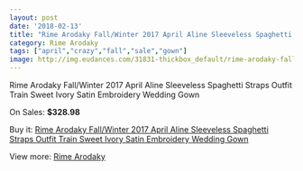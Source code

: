 ```yaml
---
layout: post
date: '2018-02-13'
title: "Rime Arodaky Fall/Winter 2017 April Aline Sleeveless Spaghetti Straps Outfit Train Sweet Ivory Satin Embroidery Wedding Gown"
category: Rime Arodaky
tags: ["april","crazy","fall","sale","gown"]
image: http://img.eudances.com/31831-thickbox_default/rime-arodaky-fall-winter-2017-april-aline-sleeveless-spaghetti-straps-outfit-train-sweet-ivory-satin-embroidery-wedding-gown.jpg
---
```

Rime Arodaky Fall/Winter 2017 April Aline Sleeveless Spaghetti Straps Outfit Train Sweet Ivory Satin Embroidery Wedding Gown

On Sales: **$328.98**
<a href="https://www.eudances.com/en/rime-arodaky/9945-rime-arodaky-fall-winter-2017-april-aline-sleeveless-spaghetti-straps-outfit-train-sweet-ivory-satin-embroidery-wedding-gown.html"><amp-img layout="responsive" width="600" height="600" src="//img.eudances.com/31831-thickbox_default/rime-arodaky-fall-winter-2017-april-aline-sleeveless-spaghetti-straps-outfit-train-sweet-ivory-satin-embroidery-wedding-gown.jpg" alt="Rime Arodaky Fall/Winter 2017 April Aline Sleeveless Spaghetti Straps Outfit Train Sweet Ivory Satin Embroidery Wedding Gown 0" /></a>
<a href="https://www.eudances.com/en/rime-arodaky/9945-rime-arodaky-fall-winter-2017-april-aline-sleeveless-spaghetti-straps-outfit-train-sweet-ivory-satin-embroidery-wedding-gown.html"><amp-img layout="responsive" width="600" height="600" src="//img.eudances.com/31839-thickbox_default/rime-arodaky-fall-winter-2017-april-aline-sleeveless-spaghetti-straps-outfit-train-sweet-ivory-satin-embroidery-wedding-gown.jpg" alt="Rime Arodaky Fall/Winter 2017 April Aline Sleeveless Spaghetti Straps Outfit Train Sweet Ivory Satin Embroidery Wedding Gown 1" /></a>
<a href="https://www.eudances.com/en/rime-arodaky/9945-rime-arodaky-fall-winter-2017-april-aline-sleeveless-spaghetti-straps-outfit-train-sweet-ivory-satin-embroidery-wedding-gown.html"><amp-img layout="responsive" width="600" height="600" src="//img.eudances.com/31838-thickbox_default/rime-arodaky-fall-winter-2017-april-aline-sleeveless-spaghetti-straps-outfit-train-sweet-ivory-satin-embroidery-wedding-gown.jpg" alt="Rime Arodaky Fall/Winter 2017 April Aline Sleeveless Spaghetti Straps Outfit Train Sweet Ivory Satin Embroidery Wedding Gown 2" /></a>
<a href="https://www.eudances.com/en/rime-arodaky/9945-rime-arodaky-fall-winter-2017-april-aline-sleeveless-spaghetti-straps-outfit-train-sweet-ivory-satin-embroidery-wedding-gown.html"><amp-img layout="responsive" width="600" height="600" src="//img.eudances.com/31837-thickbox_default/rime-arodaky-fall-winter-2017-april-aline-sleeveless-spaghetti-straps-outfit-train-sweet-ivory-satin-embroidery-wedding-gown.jpg" alt="Rime Arodaky Fall/Winter 2017 April Aline Sleeveless Spaghetti Straps Outfit Train Sweet Ivory Satin Embroidery Wedding Gown 3" /></a>
<a href="https://www.eudances.com/en/rime-arodaky/9945-rime-arodaky-fall-winter-2017-april-aline-sleeveless-spaghetti-straps-outfit-train-sweet-ivory-satin-embroidery-wedding-gown.html"><amp-img layout="responsive" width="600" height="600" src="//img.eudances.com/31836-thickbox_default/rime-arodaky-fall-winter-2017-april-aline-sleeveless-spaghetti-straps-outfit-train-sweet-ivory-satin-embroidery-wedding-gown.jpg" alt="Rime Arodaky Fall/Winter 2017 April Aline Sleeveless Spaghetti Straps Outfit Train Sweet Ivory Satin Embroidery Wedding Gown 4" /></a>
<a href="https://www.eudances.com/en/rime-arodaky/9945-rime-arodaky-fall-winter-2017-april-aline-sleeveless-spaghetti-straps-outfit-train-sweet-ivory-satin-embroidery-wedding-gown.html"><amp-img layout="responsive" width="600" height="600" src="//img.eudances.com/31835-thickbox_default/rime-arodaky-fall-winter-2017-april-aline-sleeveless-spaghetti-straps-outfit-train-sweet-ivory-satin-embroidery-wedding-gown.jpg" alt="Rime Arodaky Fall/Winter 2017 April Aline Sleeveless Spaghetti Straps Outfit Train Sweet Ivory Satin Embroidery Wedding Gown 5" /></a>
<a href="https://www.eudances.com/en/rime-arodaky/9945-rime-arodaky-fall-winter-2017-april-aline-sleeveless-spaghetti-straps-outfit-train-sweet-ivory-satin-embroidery-wedding-gown.html"><amp-img layout="responsive" width="600" height="600" src="//img.eudances.com/31834-thickbox_default/rime-arodaky-fall-winter-2017-april-aline-sleeveless-spaghetti-straps-outfit-train-sweet-ivory-satin-embroidery-wedding-gown.jpg" alt="Rime Arodaky Fall/Winter 2017 April Aline Sleeveless Spaghetti Straps Outfit Train Sweet Ivory Satin Embroidery Wedding Gown 6" /></a>
<a href="https://www.eudances.com/en/rime-arodaky/9945-rime-arodaky-fall-winter-2017-april-aline-sleeveless-spaghetti-straps-outfit-train-sweet-ivory-satin-embroidery-wedding-gown.html"><amp-img layout="responsive" width="600" height="600" src="//img.eudances.com/31833-thickbox_default/rime-arodaky-fall-winter-2017-april-aline-sleeveless-spaghetti-straps-outfit-train-sweet-ivory-satin-embroidery-wedding-gown.jpg" alt="Rime Arodaky Fall/Winter 2017 April Aline Sleeveless Spaghetti Straps Outfit Train Sweet Ivory Satin Embroidery Wedding Gown 7" /></a>
<a href="https://www.eudances.com/en/rime-arodaky/9945-rime-arodaky-fall-winter-2017-april-aline-sleeveless-spaghetti-straps-outfit-train-sweet-ivory-satin-embroidery-wedding-gown.html"><amp-img layout="responsive" width="600" height="600" src="//img.eudances.com/31832-thickbox_default/rime-arodaky-fall-winter-2017-april-aline-sleeveless-spaghetti-straps-outfit-train-sweet-ivory-satin-embroidery-wedding-gown.jpg" alt="Rime Arodaky Fall/Winter 2017 April Aline Sleeveless Spaghetti Straps Outfit Train Sweet Ivory Satin Embroidery Wedding Gown 8" /></a>

Buy it: [Rime Arodaky Fall/Winter 2017 April Aline Sleeveless Spaghetti Straps Outfit Train Sweet Ivory Satin Embroidery Wedding Gown](https://www.eudances.com/en/rime-arodaky/9945-rime-arodaky-fall-winter-2017-april-aline-sleeveless-spaghetti-straps-outfit-train-sweet-ivory-satin-embroidery-wedding-gown.html "Rime Arodaky Fall/Winter 2017 April Aline Sleeveless Spaghetti Straps Outfit Train Sweet Ivory Satin Embroidery Wedding Gown")

View more: [Rime Arodaky](https://www.eudances.com/en/156-rime-arodaky "Rime Arodaky")